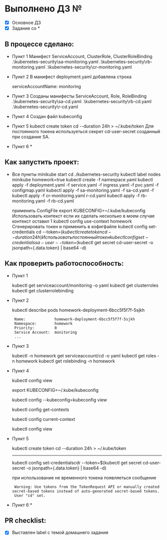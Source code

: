 # Выполнено ДЗ №

 - [x] Основное ДЗ
 - [x] Задание со *

## В процессе сделано:
 - Пункт 1
   Манифест  ServiceAccount, ClusterRole, ClusterRoleBinding
    .\kubernetes-security\sa-monitoring.yaml
    .\kubernetes-security\rb-monitoring.yaml
    .\kubernetes-security\cr-monitoring.yaml
    
 - Пункт 2
    В манифест deployment.yaml добавлена строка

      serviceAccountName: monitoring 
       
 - Пункт 3
   Созданы манифесты ServiceAccount, Role, RoleBinding
      .\kubernetes-security\sa-cd.yaml
      .\kubernetes-security\rb-cd.yaml
      .\kubernetes-security\r-cd.yaml

 - Пункт 4 
    Создан файл kubeсonfig

 - Пункт 5 
    kubectl create token cd --duration 24h > ~/.kube/token
    Для постоянного токена используеться секрет cd-user-secret созданный при создание SA.

 - Пункт 6 *

## Как запустить проект:
 - Все пункты
      minikube start
      cd ./kubernetes-security
      kubectl label nodes minikube homework=true
      kubectl create -f namespace.yaml
      kubectl apply -f deployment.yaml -f service.yaml -f ingress.yaml -f pvc.yaml -f configmap.yaml
      kubectl apply -f sa-monitoring.yaml -f sa-cd.yaml -f 
      kubectl apply -f cr-monitoring.yaml r-cd.yaml
      kubectl apply -f rb-monitoring.yaml -f rb-cd.yaml
      
      применить ConfigFile
      export KUBECONFIG=~/.kube/kubeconfig
      Использовать контекст если их сделать несколько в моем случае контекст оставил 1
      kubectl config use-context homework
      Сгенерировать токен и применить в кофигфайле
      kubectl config set-credentials cd --token=$(kubectl create token cd --duration 24h)
      Использовать постоянный токен 
      kubectl config set-credentials sa-user --token=$(kubectl get secret cd-user-secret -o jsonpath={.data.token} | base64 -d)
    
## Как проверить работоспособность:

 - Пункт 1 

      kubectl get serviceaccount/monitoring -o yaml
      kubectl  get clusterroles
      kubectl  get clusterrolebinding
 
 - Пункт 2

      kubectl describe pods homework-deployment-6bcc5f5f7f-5sjkh

        Name:             homework-deployment-6bcc5f5f7f-5sjkh
        Namespace:        homework
        Priority:         0
        Service Account:  monitoring
        ...

 - Пункт 3    

      kubectl -n homework get serviceaccount/cd -o yaml
      kubectl  get roles -n homework
      kubectl  get rolebinding -n homework     

 - Пункт 4

      kubectl config view

      export KUBECONFIG=~/.kube/kubeconfig

      kubectl config --kubeconfig=kubeconfig view

      kubectl config get-contexts

      kubectl config current-context

      kubectl config view

 - Пункт 5

      kubectl create token cd --duration 24h > ~/.kube/token

      ******

      kubectl config set-credentialscdr --token=$(kubectl get secret cd-user-secret -o jsonpath={.data.token} | base64 -d)

      при использование не временного токена появляеться сообщение

        Warning: Use tokens from the TokenRequest API or manually created secret-based tokens instead of auto-generated secret-based tokens.
        User "cd" set.

 - Пункт 6 *

     
      



## PR checklist:
 - [x] Выставлен label с темой домашнего задания